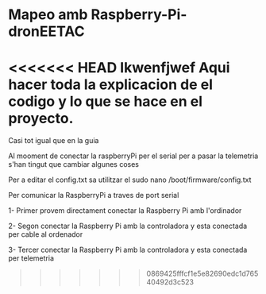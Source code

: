 # Mapeo amb Raspberry-Pi-dronEETAC

<<<<<<< HEAD
lkwenfjwef
Aqui hacer toda la explicacion de el codigo y lo que se hace en el proyecto.
=======
Casi tot igual que en la guia

Al mooment de conectar la raspberryPi per el serial per a pasar la telemetria s'han tingut que cambiar algunes coses

Per a editar el config.txt sa utilitzar el sudo nano /boot/firmware/config.txt

Per comunicar la RaspberryPi a traves de port serial

1- Primer provem directament conectar la Raspberry Pi amb l'ordinador

2- Segon conectar la Raspberry Pi amb la controladora y esta conectada per cable al ordenador

3- Tercer conectar la Raspberry Pi amb la controladora y esta conectada per telemetria


>>>>>>> 0869425fffcf1e5e82690edc1d76540492d3c523
